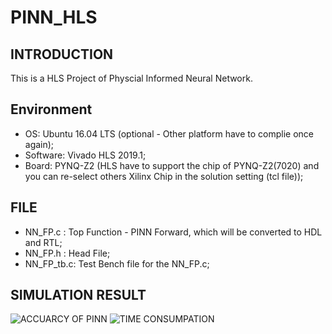 # PINN_HLS

## INTRODUCTION
This is a HLS Project of Physcial Informed Neural Network.
## Environment
* OS: Ubuntu 16.04 LTS (optional - Other platform have to complie once again);
* Software: Vivado HLS 2019.1;
* Board: PYNQ-Z2 (HLS have to support the chip of PYNQ-Z2(7020) and you can re-select others Xilinx Chip in the solution setting (tcl file));
## FILE
* NN_FP.c : Top Function - PINN Forward, which will be converted to HDL and RTL;
* NN_FP.h : Head File;
* NN_FP_tb.c: Test Bench file for the NN_FP.c;
## SIMULATION RESULT
![ACCUARCY OF PINN](/figure/test_result.jpg)
![TIME CONSUMPATION](/figure/waveform.jpg)
